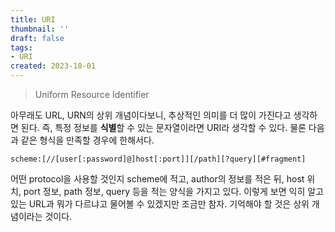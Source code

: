 ```yaml
---
title: URI
thumbnail: ''
draft: false
tags:
- URI
created: 2023-10-01
---
```



 > 
 > Uniform Resource Identifier

아무래도 URL, URN의 상위 개념이다보니, 추상적인 의미를 더 많이 가진다고 생각하면 된다. 즉, 특정 정보를 **식별**할 수 있는 문자열이라면 URI라 생각할 수 있다. 물론 다음과 같은 형식을 만족할 경우에 한해서다.

````
scheme:[//[user[:password]@]host[:port]][/path][?query][#fragment]
````

어떤 protocol을 사용할 것인지 scheme에 적고, author의 정보를 적은 뒤, host 위치, port 정보, path 정보, query 등을 적는 양식을 가지고 있다. 이렇게 보면 익히 알고 있는 URL과 뭐가 다르냐고 물어볼 수 있겠지만 조금만 참자. 기억해야 할 것은 상위 개념이라는 것이다.
